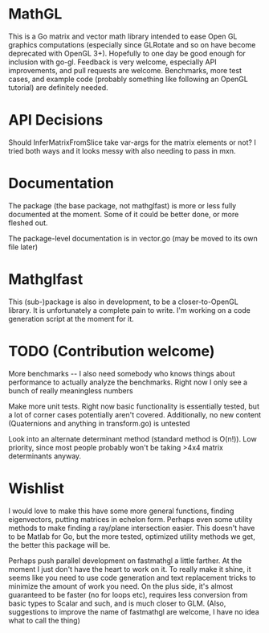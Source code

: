 MathGL
======

This is a Go matrix and vector math library intended to ease Open GL graphics computations (especially since GLRotate and so on have become deprecated with OpenGL 3+). Hopefully to one day be good enough for inclusion with go-gl. Feedback is very welcome, especially API improvements, and pull requests are welcome. Benchmarks, more test cases, and example code (probably something like following an OpenGL tutorial) are definitely needed.

# API Decisions

Should InferMatrixFromSlice take var-args for the matrix elements or not? I tried both ways and it looks messy with also needing to pass in mxn.

# Documentation

The package (the base package, not mathglfast) is more or less fully documented at the moment. Some of it could be better done, or more fleshed out.

The package-level documentation is in vector.go (may be moved to its own file later)

# Mathglfast

This (sub-)package is also in development, to be a closer-to-OpenGL library. It is unfortunately a complete pain to write. I'm working on a code generation script at the moment for it.

# TODO (Contribution welcome)

More benchmarks -- I also need somebody who knows things about performance to actually analyze the benchmarks. Right now I only see a bunch of really meaningless numbers

Make more unit tests. Right now basic functionality is essentially tested, but a lot of corner cases potentially aren't covered. Additionally, no new content (Quaternions and anything in transform.go) is untested

Look into an alternate determinant method (standard method is O(n!)). Low priority, since most people probably won't be taking >4x4 matrix determinants anyway.

# Wishlist

I would love to make this have some more general functions, finding eigenvectors, putting matrices in echelon form. Perhaps even some utility methods to make finding a ray/plane intersection easier. This doesn't have to be Matlab for Go, but the more tested, optimized utility methods we get, the better this package will be.

Perhaps push parallel development on fastmathgl a little farther. At the moment I just don't have the heart to work on it. To really make it shine, it seems like you need to use code generation and text replacement tricks to minimize the amount of work you need. On the plus side, it's almost guaranteed to be faster (no for loops etc), requires less conversion from basic types to Scalar and such, and is much closer to GLM. (Also, suggestions to improve the name of fastmathgl are welcome, I have no idea what to call the thing)

